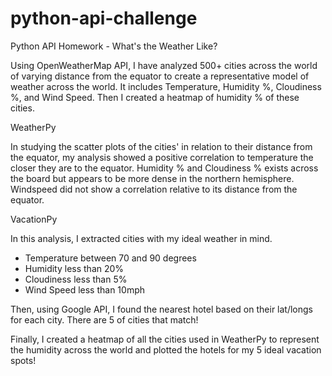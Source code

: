 # python-api-challenge
Python API Homework - What's the Weather Like?

Using OpenWeatherMap API, I have analyzed 500+ cities across the world of varying distance from the equator to create a representative model of weather across the world. It includes Temperature, Humidity %, Cloudiness %, and Wind Speed. Then I created a heatmap of humidity % of these cities.

WeatherPy

In studying the scatter plots of the cities' in relation to their distance from the equator, my analysis showed a positive correlation to temperature the closer they are to the equator. Humidity % and Cloudiness % exists across the board but appears to be more dense in the northern hemisphere. Windspeed did not show a correlation relative to its distance from the equator.

VacationPy

In this analysis, I extracted cities with my ideal weather in mind.
  - Temperature between 70 and 90 degrees
  - Humidity less than 20%
  - Cloudiness less than 5%
  - Wind Speed less than 10mph

Then, using Google API, I found the nearest hotel based on their lat/longs for each city. There are 5 of cities that match!

Finally, I created a heatmap of all the cities used in WeatherPy to represent the humidity across the world and plotted the hotels for my 5 ideal vacation spots!

